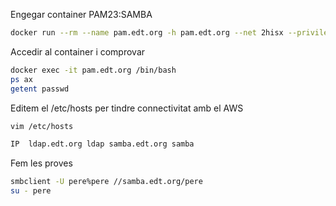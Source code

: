 Engegar container PAM23:SAMBA
```bash
docker run --rm --name pam.edt.org -h pam.edt.org --net 2hisx --privileged -d bryan501/pam23:samba
```
Accedir al container i comprovar
```bash
docker exec -it pam.edt.org /bin/bash
ps ax
getent passwd
```
Editem el /etc/hosts per tindre connectivitat amb el AWS
```bash
vim /etc/hosts

IP  ldap.edt.org ldap samba.edt.org samba
```
Fem les proves
```bash
smbclient -U pere%pere //samba.edt.org/pere
su - pere
```